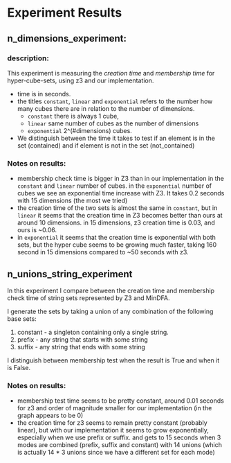 # Experiment Results

## n_dimensions_experiment:

### description:
This experiment is measuring the *creation time* and 
*membership time* for hyper-cube-sets, using z3 and our 
implementation.
- time is in seconds.
- the titles `constant`, `linear` and `exponential`
refers to the number how many cubes there are in relation to the number 
of dimensions. 
  - `constant` there is always 1 cube,
  - `linear` same number of cubes as the number of dimensions
  - `exponential` 2^(#dimensions) cubes.
- We distinguish between the time it takes to test if an element is in the set (contained)
and if element is not in the set (not_contained)

### Notes on results:
- membership check time is bigger in Z3 than in our implementation in the 
`constant` and `linear` number of cubes. in the `exponential` number of cubes we see
an exponential time increase with Z3. It takes 0.2 seconds with 15 dimensions (the most we tried)
- the creation time of the two sets is almost the same in `constant`,
but in `linear` it seems that the creation time in Z3 becomes better than 
ours at around 10 dimensions. in 15 dimensions, z3 creation time is 0.03, and ours is ~0.06.
- in `exponential` it seems that the creation time is exponential with both sets, but the hyper cube 
seems to be growing much faster, taking 160 second in 15 dimensions compared to ~50 seconds with z3.

## n_unions_string_experiment
In this experiment I compare between the creation time and membership check time of
string sets represented by Z3 and MinDFA.

I generate the sets by taking a union of any combination of the following base sets:
1. constant - a singleton containing only a single string.
2. prefix - any string that starts with some string
3. suffix - any string that ends with some string

I distinguish between membership test when the result is True and when it is False.

### Notes on results:
- membership test time seems to be pretty constant, around 0.01 seconds for z3 and 
order of magnitude smaller for our implementation (in the graph appears to be 0)
- the creation time for z3 seems to remain pretty constant (probably linear), but with our implementation it 
seems to grow exponentially, especially when we use prefix or suffix.
and gets to 15 seconds when 3 modes are combined (prefix, suffix and constant) with 14 unions 
(which is actually 14 * 3 unions since we have a different set for each mode)




